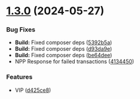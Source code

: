 # [1.3.0](https://github.com/oblakstudio/woocommerce-nestpay/compare/v1.2.2...v1.3.0) (2024-05-27)


### Bug Fixes

* **Build:** Fixed composer deps ([5392b5a](https://github.com/oblakstudio/woocommerce-nestpay/commit/5392b5a98b0b0ed509cde365aa51817edecf9648))
* **Build:** Fixed composer deps ([d93da9e](https://github.com/oblakstudio/woocommerce-nestpay/commit/d93da9ecef1db01a1d4a424c3449e5757708f607))
* **Build:** Fixed composer deps ([be64dee](https://github.com/oblakstudio/woocommerce-nestpay/commit/be64dee5e327d6c2db752da4186a5d3eb2aa8c38))
* NPP Response for failed transactions ([4134450](https://github.com/oblakstudio/woocommerce-nestpay/commit/4134450a794b03cdbe367863565360bfb5fd70ad))


### Features

* VIP ([d425ce8](https://github.com/oblakstudio/woocommerce-nestpay/commit/d425ce8b7b76eeadc6d2446d47ae7ca6320e225e))
